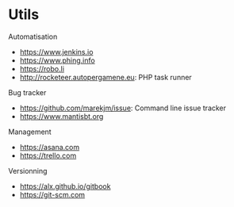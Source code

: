 # Utils

Automatisation
* https://www.jenkins.io
* https://www.phing.info
* https://robo.li
* http://rocketeer.autopergamene.eu: PHP task runner

Bug tracker
* https://github.com/marekjm/issue: Command line issue tracker
* https://www.mantisbt.org

Management
* https://asana.com
* https://trello.com

Versionning
* https://alx.github.io/gitbook
* https://git-scm.com
